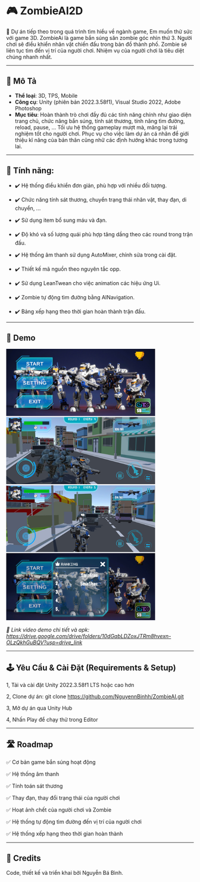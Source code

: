 # 🎮 ZombieAI2D

🚀 Dự án tiếp theo trong quá trình tìm hiểu về ngành game, Em muốn thử sức với game 3D. ZombieAi là game bắn súng săn zombie góc nhìn thứ 3. Người chơi sẽ điều khiển nhân vật chiến đấu trong bản đồ thành phố. Zombie sẽ liên tục tìm đến vị trí của người chơi. Nhiệm vụ của người chơi là tiêu diệt chúng nhanh nhất.<br>

---
## 📖 Mô Tả

- **Thể loại**: 3D, TPS, Mobile
- **Công cụ**: Unity (phiên bản 2022.3.58f1), Visual Studio 2022, Adobe Photoshop  
- **Mục tiêu**: Hoàn thành trò chơi đầy đủ các tính năng chính như giao diện trang chủ, chức năng bắn súng, tính sát thương, tính năng tìm đường, reload, pause, ... Tối ưu hệ thống gameplay mượt mà, mâng lại trải nghiệm tốt cho người chơi. Phục vụ cho việc làm dự án cá nhân để giới thiệu kĩ năng của bản thân cũng nhữ các định hướng khác trong tương lai. 

---
## 🔧 Tính năng:

- ✔️ Hệ thống điều khiển đơn giản, phù hợp với nhiều đối tượng.<br>
  
- ✔️ Chức năng tính sát thương, chuyển trạng thái nhân vật, thay đạn, di chuyển, ...<br>

- ✔️ Sử dụng item bổ sung máu và đạn.<br>

- ✔️ Độ khó và số lượng quái phù hợp tăng dầng theo các round trong trận đấu.<br>

- ✔️ Hệ thống âm thanh sử dụng AutoMixer, chỉnh sửa trong cài đặt.<br>

- ✔️ Thiết kế mã nguồn theo nguyên tắc opp.<br>

- ✔️ Sử dụng LeanTwean cho việc animation các hiệu ứng Ui.<br>

- ✔️ Zombie tự động tìm đường bằng AINavigation.

- ✔️ Bảng xếp hạng theo thời gian hoàn thành trận đấu.


---


## 📸 Demo

<p align="left">
  <img src="demo/2.jpg" width="400">
  <img src="demo/3.jpg" width="400">
  <img src="demo/4.jpg" width="400">

  <img src="demo/1.jpg" width="400">
  
  
  <i>📂 Link video demo chi tiết và apk: https://drive.google.com/drive/folders/10dGabLDZoxJTRm8hvexn-OLzQkhGuBQV?usp=drive_link </i>
</p>

---

## 🕹️ Yêu Cầu & Cài Đặt (Requirements & Setup)
1, Tải và cài đặt Unity 2022.3.58f1 LTS hoặc cao hơn

2, Clone dự án: git clone https://github.com/NguyennBinhh/ZombieAI.git

3, Mở dự án qua Unity Hub

4, Nhấn Play để chạy thử trong Editor

---

## 🛣️ Roadmap
✅ Cơ bản game bắn súng hoạt động

✅ Hệ thống âm thanh

✅ Tính toán sát thương

✅ Thay đạn, thay đổi trạng thái của người chơi

✅ Hoạt ảnh chết của người chơi và Zombie

✅ Hệ thống tự động tìm đường đến vị trí của người chơi

✅ Hệ thống xếp hạng theo thời gian hoàn thành

---

## 👥 Credits

Code, thiết kế và triển khai bởi Nguyễn Bá Bình.

